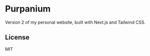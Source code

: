 # Purpanium

Version 2 of my personal website, built with Next.js and Tailwind CSS.

## License

MIT